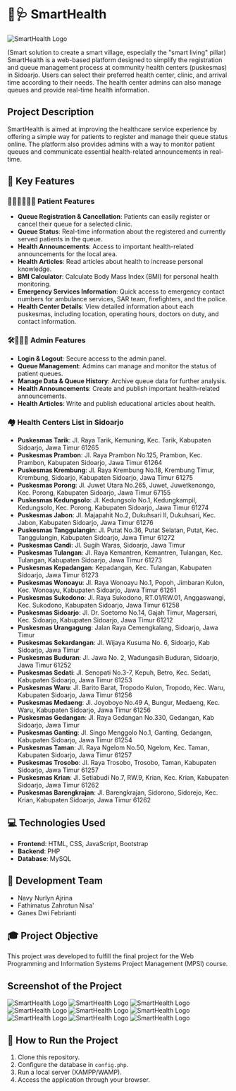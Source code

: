 # 🏥🩺 SmartHealth 


![SmartHealth Logo](https://drive.google.com/uc?export=view&id=1fCeFT0dsEAmcPZy-KGR3152-vs9BDB9h)

(Smart solution to create a smart village, especially the "smart living" pillar)
SmartHealth is a web-based platform designed to simplify the registration and queue management process at community health centers (puskesmas) in Sidoarjo. Users can select their preferred health center, clinic, and arrival time according to their needs. The health center admins can also manage queues and provide real-time health information.

## Project Description

SmartHealth is aimed at improving the healthcare service experience by offering a simple way for patients to register and manage their queue status online. The platform also provides admins with a way to monitor patient queues and communicate essential health-related announcements in real-time.

## 🌟 Key Features

### 🙋🏼‍♂️🙋🏼‍♀️ Patient Features
- **Queue Registration & Cancellation**: Patients can easily register or cancel their queue for a selected clinic.
- **Queue Status**: Real-time information about the registered and currently served patients in the queue.
- **Health Announcements**: Access to important health-related announcements for the local area.
- **Health Articles**: Read articles about health to increase personal knowledge.
- **BMI Calculator**: Calculate Body Mass Index (BMI) for personal health monitoring.
- **Emergency Services Information**: Quick access to emergency contact numbers for ambulance services, SAR team, firefighters, and the police.
- **Health Center Details**: View detailed information about each puskesmas, including location, operating hours, doctors on duty, and contact information.

### 🛠️👨🏼‍💻 Admin Features
- **Login & Logout**: Secure access to the admin panel.
- **Queue Management**: Admins can manage and monitor the status of patient queues.
- **Manage Data & Queue History**: Archive queue data for further analysis.
- **Health Announcements**: Create and publish important health-related announcements.
- **Health Articles**: Write and publish educational articles about health.

### 🏘️ Health Centers List in Sidoarjo
- **Puskesmas Tarik**: Jl. Raya Tarik, Kemuning, Kec. Tarik, Kabupaten Sidoarjo, Jawa Timur 61265
- **Puskesmas Prambon**: Jl. Raya Prambon No.125, Prambon, Kec. Prambon, Kabupaten Sidoarjo, Jawa Timur 61264
- **Puskesmas Krembung**: Jl. Raya Krembung No.18, Krembung Timur, Krembung, Sidoarjo, Kabupaten Sidoarjo, Jawa Timur 61275
- **Puskesmas Porong**: Jl. Juwet Utara No.265, Juwet, Juwetkenongo, Kec. Porong, Kabupaten Sidoarjo, Jawa Timur 67155
- **Puskesmas Kedungsolo**: Jl. Kedungsolo No.1, Kedungkampil, Kedungsolo, Kec. Porong, Kabupaten Sidoarjo, Jawa Timur 61274
- **Puskesmas Jabon**: Jl. Majapahit No.2, Dukuhsari II, Dukuhsari, Kec. Jabon, Kabupaten Sidoarjo, Jawa Timur 61276
- **Puskesmas Tanggulangin**: Jl. Putat No.36, Putat Selatan, Putat, Kec. Tanggulangin, Kabupaten Sidoarjo, Jawa Timur 61272
- **Puskesmas Candi**: Jl. Sugih Waras, Sidoarjo, Jawa Timur
- **Puskesmas Tulangan**: Jl. Raya Kemantren, Kemantren, Tulangan, Kec. Tulangan, Kabupaten Sidoarjo, Jawa Timur 61273
- **Puskesmas Kepadangan**: Kepadangan, Kec. Tulangan, Kabupaten Sidoarjo, Jawa Timur 61273
- **Puskesmas Wonoayu**: Jl. Raya Wonoayu No.1, Popoh, Jimbaran Kulon, Kec. Wonoayu, Kabupaten Sidoarjo, Jawa Timur 61261
- **Puskesmas Sukodono**: Jl. Raya Sukodono, RT.01/RW.01, Anggaswangi, Kec. Sukodono, Kabupaten Sidoarjo, Jawa Timur 61258
- **Puskesmas Sidoarjo**: Jl. Dr. Soetomo No.14, Gajah Timur, Magersari, Kec. Sidoarjo, Kabupaten Sidoarjo, Jawa Timur 61212
- **Puskesmas Urangagung**: Jalan Raya Cemengkalang, Sidoarjo, Jawa Timur
- **Puskesmas Sekardangan**: Jl. Wijaya Kusuma No. 6, Sidoarjo, Kab Sidoarjo, Jawa Timur
- **Puskesmas Buduran**: Jl. Jawa No. 2, Wadungasih Buduran, Sidoarjo, Jawa Timur 61252
- **Puskesmas Sedati**: Jl. Senopati No.3-7, Kepuh, Betro, Kec. Sedati, Kabupaten Sidoarjo, Jawa Timur 61253
- **Puskesmas Waru**: Jl. Barito Barat, Tropodo Kulon, Tropodo, Kec. Waru, Kabupaten Sidoarjo, Jawa Timur 61256
- **Puskesmas Medaeng**: Jl. Joyoboyo No.49 A, Bungur, Medaeng, Kec. Waru, Kabupaten Sidoarjo, Jawa Timur 61256
- **Puskesmas Gedangan**: Jl. Raya Gedangan No.330, Gedangan, Kab Sidoarjo, Jawa Timur
- **Puskesmas Ganting**: Jl. Singo Menggolo No.1, Ganting, Gedangan, Kabupaten Sidoarjo, Jawa Timur 61254
- **Puskesmas Taman**: Jl. Raya Ngelom No.50, Ngelom, Kec. Taman, Kabupaten Sidoarjo, Jawa Timur 61257
- **Puskesmas Trosobo**: Jl. Raya Trosobo, Trosobo, Taman, Kabupaten Sidoarjo, Jawa Timur 61257
- **Puskesmas Krian**: Jl. Setiabudi No.7, RW.9, Krian, Kec. Krian, Kabupaten Sidoarjo, Jawa Timur 61262
- **Puskesmas Barengkrajan**: Jl. Barengkrajan, Sidorono, Sidorejo, Kec. Krian, Kabupaten Sidoarjo, Jawa Timur 61262

## 💻 Technologies Used
- **Frontend**: HTML, CSS, JavaScript, Bootstrap
- **Backend**: PHP
- **Database**: MySQL

## 👥 Development Team
- Navy Nurlyn Ajrina
- Fathimatus Zahrotun Nisa'
- Ganes Dwi Febrianti

## 🎓 Project Objective
This project was developed to fulfill the final project for the Web Programming and Information Systems Project Management (MPSI) course.

## Screenshot of the Project

![SmartHealth Logo](https://drive.google.com/uc?export=view&id=1fCeFT0dsEAmcPZy-KGR3152-vs9BDB9h)
![SmartHealth Logo](https://drive.google.com/uc?export=view&id=15HAI5pr6Jr53tvThkfS3fszEto8fCL1t)
![SmartHealth Logo](https://drive.google.com/uc?export=view&id=1QvARPEMzHhKpmJJ6HQpj-vUFNdY6hJMO)
![SmartHealth Logo](https://drive.google.com/uc?export=view&id=1A07Dc7tTvdcYhuHceHuErqQcaTwWjuB9)
![SmartHealth Logo](https://drive.google.com/uc?export=view&id=1sLdXrxUfEM2io1kOEopdlNYi_5NokUFa)
![SmartHealth Logo](https://drive.google.com/uc?export=view&id=1E1OYdW0RV0IksXj6nJHP8_83heltrJbz)
![SmartHealth Logo](https://drive.google.com/uc?export=view&id=1lbEVrDbYCJ9gPDUzzCWxqc1WQrJXiPUr)
![SmartHealth Logo](https://drive.google.com/uc?export=view&id=1Dl0gdb1lzem3T_lWOaTlu0knHJBJJiPB)
![SmartHealth Logo](https://drive.google.com/uc?export=view&id=1Nc4uO3JO-2-7SE-ubcoIU699BpwvmTsG)

## 🚀 How to Run the Project

1. Clone this repository.
2. Configure the database in `config.php`.
3. Run a local server (XAMPP/WAMP).
4. Access the application through your browser.
